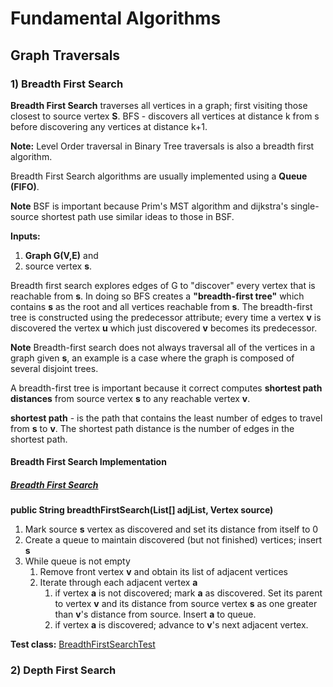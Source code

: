 # Fundamental Algorithms

## Graph Traversals

### 1) Breadth First Search

**Breadth First Search** traverses all vertices in a graph; first visiting those closest to source vertex **S**.
BFS - discovers all vertices at distance k from s before discovering any vertices at distance k+1.
 
**Note:** Level Order traversal in Binary Tree traversals is also a breadth first algorithm. 

Breadth First Search algorithms are usually implemented using a **Queue (FIFO)**.
   
**Note** BSF is important because Prim's MST algorithm and dijkstra's single-source shortest path
use similar ideas to those in BSF.

**Inputs:** 
1) **Graph G(V,E)** and 
2) source vertex **s**. 

Breadth first search explores edges of G to "discover" every vertex that is reachable from **s**. 
In doing so BFS creates a **"breadth-first tree"** which contains **s** as the root and all vertices reachable 
from **s**. The breadth-first tree is constructed using the predecessor attribute; every time a vertex **v** is 
discovered the vertex **u** which just discovered **v** becomes its predecessor. 

**Note** Breadth-first search does not always traversal all of the vertices in a graph given **s**, an example is a 
case where the graph is composed of several disjoint trees.

A breadth-first tree is important because it correct computes **shortest path distances** from source vertex **s** 
to any reachable vertex **v**. 
     
**shortest path** - is the path that contains the least number of edges to travel from **s** to **v**. The shortest 
path distance is the number of edges in the shortest path.
         
#### Breadth First Search Implementation          
          
##### [Breadth First Search](https://github.com/matthewddiaz/Algorithms/blob/master/src/com/matthewddiaz/algorithms/graphAlgorithms/graphTraversals/BreadthFirstSearch.java)
          
**public String breadthFirstSearch(List<Vertex>[] adjList, Vertex source)** 
1) Mark source **s** vertex as discovered and set its distance from itself to 0
2) Create a queue to maintain discovered (but not finished) vertices; insert **s**
3) While queue is not empty
   1) Remove front vertex **v** and obtain its list of adjacent vertices
   2) Iterate through each adjacent vertex **a**
        1) if vertex **a** is not discovered; mark **a** as discovered. Set its parent to vertex **v** and its 
           distance from source vertex **s** as one greater than **v**'s distance from source. Insert **a** to queue.
        2) if vertex **a** is discovered; advance to **v**'s  next adjacent vertex.    
           
**Test class:** [BreadthFirstSearchTest](https://github.com/matthewddiaz/Algorithms/blob/master/test/com/matthewddiaz/algorithms/graphAlgorithms/BreadthFirstSearchTest.java)           


### 2) Depth First Search
